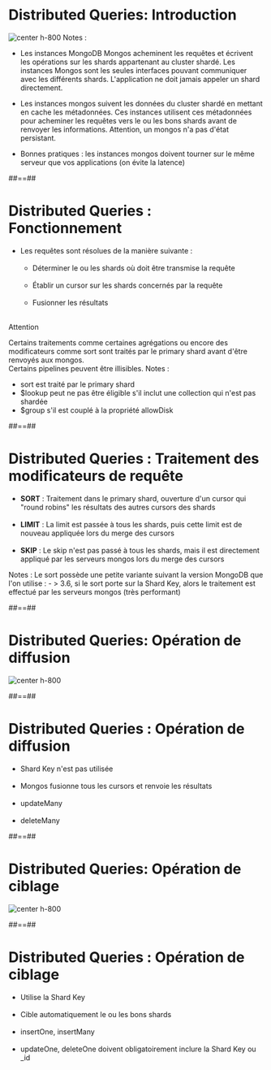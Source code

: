 <!-- .slide: class="sfeir-basic-slide" -->
# Distributed Queries: Introduction 
![center h-800](assets/images/school/sharding/shards-queries.svg)
Notes :
- Les instances MongoDB Mongos acheminent les requêtes et écrivent les opérations sur les shards appartenant au cluster shardé.
Les instances Mongos sont les seules interfaces pouvant communiquer avec les différents shards. L'application ne doit jamais appeler 
un shard directement.

- Les instances mongos suivent les données du cluster shardé en mettant en cache les métadonnées. Ces instances utilisent ces métadonnées
pour acheminer les requêtes vers le ou les bons shards avant de renvoyer les informations.
Attention, un mongos n'a pas d'état persistant.

- Bonnes pratiques : les instances mongos doivent tourner sur le même serveur que vos applications (on évite la latence)

##==##

<!-- .slide -->
# Distributed Queries : Fonctionnement
- Les requêtes sont résolues de la manière suivante :<br/><br/>
    - Déterminer le ou les shards où doit être transmise la requête<br/><br/>
    - Établir un cursor sur les shards concernés par la requête<br/><br/>
    - Fusionner les résultats<br/><br/>

Attention
<!-- .element: class="bold important" -->
Certains traitements comme certaines agrégations ou encore des modificateurs comme sort sont traités par le primary shard avant d'être renvoyés aux mongos.<br/>
Certains pipelines peuvent être illisibles.
Notes :
- sort est traité par le primary shard
- $lookup peut ne pas être éligible s'il inclut une collection qui n'est pas shardée
- $group s'il est couplé à la propriété allowDisk

##==##

<!-- .slide: class="sfeir-basic-slide" -->
# Distributed Queries : Traitement des modificateurs de requête
- <b>SORT</b> : Traitement dans le primary shard, ouverture d'un cursor qui "round robins" les résultats des autres cursors des shards<br/><br/>
- <b>LIMIT</b> : La limit est passée à tous les shards, puis cette limit est de nouveau appliquée lors du merge des cursors<br/><br/>
- <b>SKIP</b> : Le skip n'est pas passé à tous les shards, mais il est directement appliqué par les serveurs mongos lors du merge des cursors
</ul>
Notes :
Le sort possède une petite variante suivant la version MongoDB que l'on utilise :
- > 3.6, si le sort porte sur la Shard Key, alors le traitement est effectué par les serveurs mongos (très performant)
 
##==##

<!-- .slide -->
# Distributed Queries: Opération de diffusion
![center h-800](assets/images/school/sharding/shards-queries.svg)


##==##

<!-- .slide: class="sfeir-basic-slide" -->
# Distributed Queries : Opération de diffusion
- Shard Key n'est pas utilisée <br/><br/>
- Mongos fusionne tous les cursors et renvoie les résultats<br/><br/>
- updateMany<br/><br/>
- deleteMany

##==##

<!-- .slide -->
# Distributed Queries: Opération de ciblage
![center h-800](assets/images/school/sharding/sharded-queries-targeting.svg)

##==##

<!-- .slide -->
# Distributed Queries : Opération de ciblage
- Utilise la Shard Key <br/><br/>
- Cible automatiquement le ou les bons shards <br/><br/>
- insertOne, insertMany <br/><br/>
- updateOne, deleteOne doivent obligatoirement inclure la Shard Key ou _id <br/><br/>
 